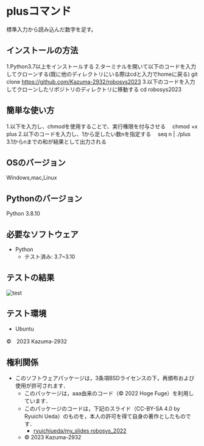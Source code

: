 # plusコマンド
標準入力から読み込んだ数字を足す。

## インストールの方法
1.Python3.7以上をインストールする
2.ターミナルを開いて以下のコードを入力してクローンする(既に他のディレクトリにいる際はcdと入力でhomeに戻る)
 git clone https://github.com/Kazuma-2932/robosys2023
3.以下のコードを入力してクローンしたリポジトリのディレクトリに移動する
 cd robosys2023

## 簡単な使い方
1.以下を入力し、chmodを使用することで、実行権限を付与させる
　chmod +x plus
2.以下のコードを入力し、1から足したい数nを指定する
　seq n | ./plus
3.1からnまでの和が結果として出力される

## OSのバージョン
Windows,mac,Linux

## Pythonのバージョン
Python 3.8.10

## 必要なソフトウェア
* Python
  * テスト済み: 3.7~3.10

## テストの結果
![test](https://github.com/Kazuma-2932/robosys2023/actions/workflows/test.yml/badge.svg)

## テスト環境
* Ubuntu

©　2023 Kazuma-2932

## 権利関係
* このソフトウェアパッケージは，3条項BSDライセンスの下，再頒布および使用が許可されます．
  * このパッケージは，aaa由来のコード（© 2022 Hoge Fuge）を利用しています．
  * このパッケージのコードは，下記のスライド（CC-BY-SA 4.0 by Ryuichi Ueda）のものを，本人の許可を得て自身の著作としたものです．
      * [ryuichiueda/my_slides robosys_2022](https://github.com/ryuichiueda/my_slides/tree/master/robosys_2022)
  * © 2023 Kazuma-2932
